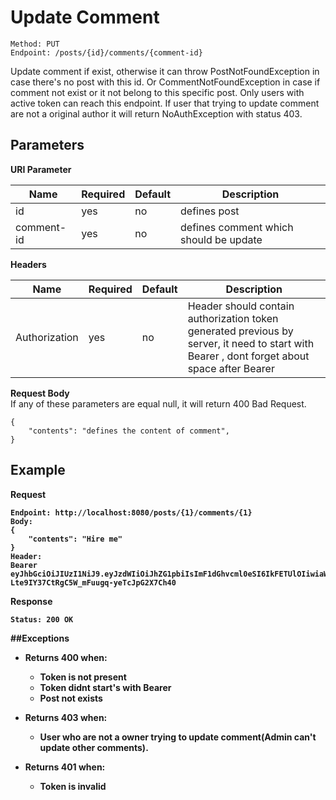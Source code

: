 # Update Comment
    Method: PUT
    Endpoint: /posts/{id}/comments/{comment-id}

Update comment if exist, otherwise it can throw PostNotFoundException in case there's no post with this id.
Or CommentNotFoundException in case if comment not exist or it not belong to this specific post.
Only users with active token can reach this endpoint.
If user that trying to update comment are not a original author it will return NoAuthException with status 403.
<br/>

## Parameters
<b>URI Parameter</b>

| Name | Required | Default | Description | 
| --- | --- | --- | --- |
| id | yes | no | defines post
| comment-id | yes | no | defines comment which should be update

<b>Headers</b>

| Name | Required | Default | Description | 
| --- | --- | --- | --- |
| Authorization | yes| no | Header should contain authorization token generated previous by server, it need to start with Bearer , dont forget about space after Bearer|

<b>Request Body</b>
<br/>If any of these parameters are equal null, it will return 400 Bad Request.
```
{
    "contents": "defines the content of comment",
}
```
## Example 
<b>Request</p>
```
Endpoint: http://localhost:8080/posts/{1}/comments/{1}
Body:
{
    "contents": "Hire me"
}
Header:
Bearer eyJhbGciOiJIUzI1NiJ9.eyJzdWIiOiJhZG1pbiIsImF1dGhvcml0eSI6IkFETUlOIiwiaWF0IjoxNTk5MDYzNDIxLCJleHAiOjE1OTkwNjQzMjF9.ksZxd-Lte9IY37CtRgC5W_mFuugq-yeTcJpG2X7Ch40
```
<b>Response</b>
```
Status: 200 OK
```
##Exceptions
* Returns 400 when:
    * Token is not present
    * Token didnt start's with Bearer 
    * Post not exists
    
   
* Returns 403 when:
    * User who are not a owner trying to update comment(Admin can't update other comments).


* Returns 401 when:
     * Token is invalid
